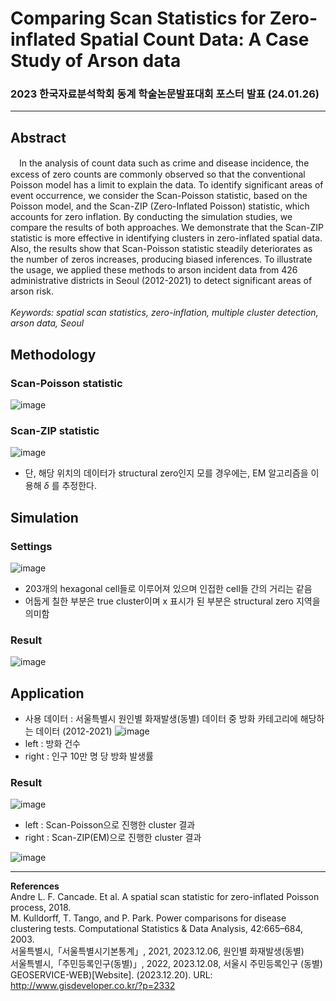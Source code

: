 # Comparing Scan Statistics for Zero-inflated Spatial Count Data: A Case Study of Arson data
### 2023 한국자료분석학회 동계 학술논문발표대회 포스터 발표 (24.01.26)
***
## Abstract
　In the analysis of count data such as crime and disease incidence, the excess of zero counts are commonly observed so that the conventional Poisson model has a limit to explain the data.  To identify significant areas of event occurrence, we consider the Scan-Poisson statistic, based on the Poisson model, and the Scan-ZIP (Zero-Inflated Poisson) statistic, which accounts for zero inflation.  By conducting the simulation studies, we compare the results of both approaches. We demonstrate that the Scan-ZIP statistic is more effective in identifying clusters in zero-inflated spatial data. Also, the results show that Scan-Poisson statistic steadily deteriorates as the number of zeros increases, producing biased inferences.  To illustrate the usage, we applied these methods to arson incident data from 426 administrative districts in Seoul (2012-2021) to detect significant areas of arson risk. <br>
<br>
*Keywords: spatial scan statistics, zero-inflation, multiple cluster detection, arson data, Seoul*

## Methodology
### Scan-Poisson statistic
![image](https://github.com/white-bean/Scan-statistics/assets/58061467/7a0e50a4-be71-42df-a55f-211872a68191)

### Scan-ZIP statistic
![image](https://github.com/white-bean/Scan-statistics/assets/58061467/9722b486-c981-4b13-bb9c-0331e41add32)
- 단, 해당 위치의 데이터가 structural zero인지 모를 경우에는, EM 알고리즘을 이용해 $\delta$ 를 추정한다.

## Simulation
### Settings
![image](https://github.com/white-bean/Scan-statistics/assets/58061467/50d086be-377d-4d62-8361-4a7435408e76)
- 203개의 hexagonal cell들로 이루어져 있으며 인접한 cell들 간의 거리는 같음
- 어둡게 칠한 부분은 true cluster이며 x 표시가 된 부분은 structural zero 지역을 의미함

### Result
![image](https://github.com/white-bean/Scan-statistics/assets/58061467/8829be62-352c-4c3e-9d3c-dc8ad988cb13)

## Application
- 사용 데이터 : 서울특별시 원인별 화재발생(동별) 데이터 중 방화 카테고리에 해당하는 데이터 (2012-2021)
![image](https://github.com/white-bean/Scan-statistics/assets/58061467/597a46b9-b8d2-40c2-96c7-b64782de2cc8)
- left : 방화 건수
- right : 인구 10만 명 당 방화 발생률

### Result
![image](https://github.com/white-bean/Scan-statistics/assets/58061467/e61e7718-49e0-4e59-9341-1a408b42ee19)
- left : Scan-Poisson으로 진행한 cluster 결과
- right : Scan-ZIP(EM)으로 진행한 cluster 결과

![image](https://github.com/white-bean/Scan-statistics/assets/58061467/3cf90f6c-5e9d-4875-8ccb-dd34d7bfa1da)

***
**References**<br>
Andre L. F. Cancade. Et al. A spatial scan statistic for zero-inflated Poisson process, 2018.<br>
M. Kulldorff, T. Tango, and P. Park. Power comparisons for disease clustering tests. Computational Statistics & Data Analysis, 42:665–684, 2003. <br>
서울특별시,「서울특별시기본통계」, 2021, 2023.12.06, 원인별 화재발생(동별)<br>
서울특별시,「주민등록인구(동별)」, 2022, 2023.12.08, 서울시 주민등록인구 (동별)<br>
GEOSERVICE-WEB)[Website]. (2023.12.20). URL: http://www.gisdeveloper.co.kr/?p=2332
